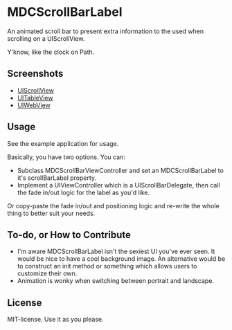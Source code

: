 # MDCScrollBarLabel

An animated scroll bar to present extra information
to the used when scrolling on a UIScrollView.

Y'know, like the clock on Path.

## Screenshots

- [UIScrollView](http://cl.ly/3i3x1s2n071r050r1t2k)
- [UITableView](http://cl.ly/0F3M2r0h1r2301130C09)
- [UIWebView](http://cl.ly/1447370Q0u023c1S1V2E)

## Usage

See the example application for usage.

Basically, you have two options. You can:

- Subclass MDCScrollBarViewController and set an MDCScrollBarLabel to it's
  scrollBarLabel property.
- Implement a UIViewController which is a UIScrollBarDelegate, then call the
  fade in/out logic for the label as you'd like.

Or copy-paste the fade in/out and positioning logic and re-write
the whole thing to better suit your needs.

## To-do, or How to Contribute

- I'm aware MDCScrollBarLabel isn't the sexiest UI you've ever seen.
  It would be nice to have a cool background image.
  An alternative would be to construct an init method or something
  which allows users to customize their own.
- Animation is wonky when switching between portrait and landscape.

## License

MIT-license. Use it as you please.

